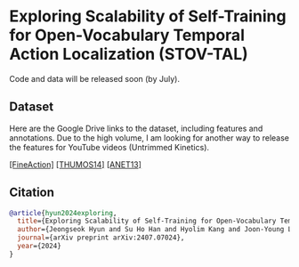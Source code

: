 # Exploring Scalability of Self-Training for Open-Vocabulary Temporal Action Localization (STOV-TAL)

Code and data will be released soon (by July).

## Dataset
Here are the Google Drive links to the dataset, including features and annotations. Due to the high volume, I am looking for another way to release the features for YouTube videos (Untrimmed Kinetics).

[[FineAction]](https://drive.google.com/drive/folders/1JXh-ZSUcs-8y1gdtyAzV0GTnoSVyQnmc)
[[THUMOS14]](https://drive.google.com/drive/folders/1gqWMTrPZSUY6A5uO580fkOiITONMKhaI)
[[ANET13]](https://drive.google.com/drive/folders/1jiFY3DuU2pI5VcjFPzwP8mUZOA-Xumjy)


## Citation
```BibTeX
@article{hyun2024exploring,
  title={Exploring Scalability of Self-Training for Open-Vocabulary Temporal Action Localization},
  author={Jeongseok Hyun and Su Ho Han and Hyolim Kang and Joon-Young Lee and Seon Joo Kim},
  journal={arXiv preprint arXiv:2407.07024},
  year={2024}
}
```



